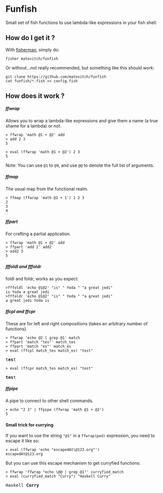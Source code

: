 # Funfish

Small set of fish functions to use lambda-like expressions in your fish shell.

## How do I get it ?

With [fisherman](https://github.com/fisherman/fisherman), simply do:

```
fisher matovitch/funfish
```

Or without...not really recommended, but something like this should work:

```
git clone https://github.com/matovitch/funfish
cat funfish/*.fish >> config.fish
```

## How does it work ?
##### ffwrap
Allows you to wrap a lambda-like expressions and give them a name (a true shame for a lambda) or not.

```fish
> ffwrap 'math @1 + @2' add
> add 2 3
5
```
```fish
> eval (ffwrap 'math @1 + @2') 2 3
5
```
Note: You can use `@1` to `@9`, and use `@@` to denote the full list of arguments.
##### ffmap
The usual map from the functional realm.

```fish
> ffmap (ffwrap 'math @1 + 1') 1 2 3
2
3
4
```
##### ffpart
For crafting a partial application.
```fish
> ffwrap 'math @1 + @2' add
> ffpart 'add 2' add2
> add2 3
5
```
##### fffoldl and fffoldr
foldl and foldr, works as you expect:
```fish
>fffoldl 'echo @1@2' "is" " Yoda " "a great jedi"
is Yoda a great jedi
>fffoldr 'echo @1@2' "is" " Yoda " "a great jedi"
a great jedi Yoda is
```
##### ffcpl and ffcpr
These are for left and right compositions (takes an arbitrary number of functions).

```fish
> ffwrap 'echo @2 | grep @1' match
> ffpart 'match "tes"' match_tes
> ffpart 'match "es"' match_es
> eval (ffcpl match_tes match_es) "test"
```
<pre>t<b>es</b>t</pre>

```fish
> eval (ffcpr match_tes match_es) "test"
```
<pre><b>tes</b>t</pre>

##### ffpipe
A pipe to connect to other shell commands.
```fish
> echo "2 3" | ffpipe (ffwrap 'math @1 + @2')
5
```

#### Small trick for currying

If you want to use the string  `"@1"` in a `ffwrap(ped)` expression, you need to escape it like so:

```fish
> eval (ffwrap 'echo "escapedAt\@123.org"')
escapedAt@123.org
```

But you can use this escape mechanism to get curryfied functions:

```fish
> ffwrap 'ffwrap "echo \@@ | grep @1"' curryfied_match
> eval (curryfied_match "Curry") "Haskell Curry"
```
<pre>Haskell <b>Curry</b></pre>
